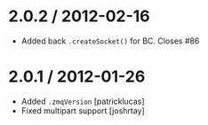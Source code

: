 
2.0.2 / 2012-02-16 
==================

  * Added back `.createSocket()` for BC. Closes #86

2.0.1 / 2012-01-26 
==================

  * Added `.zmqVersion` [patricklucas]
  * Fixed multipart support [joshrtay]
